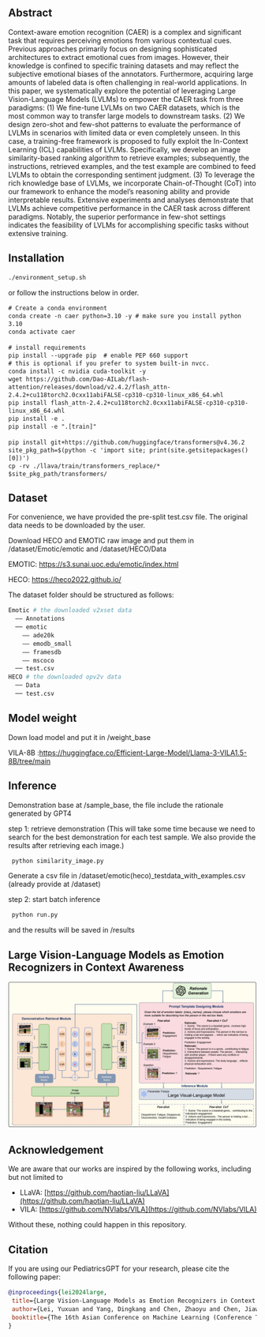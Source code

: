 ## Abstract
Context-aware emotion recognition (CAER) is a complex and significant task that requires perceiving emotions from various contextual cues. Previous approaches primarily focus on designing sophisticated architectures to extract emotional cues from images. However, their knowledge is confined to specific training datasets and may reflect the subjective emotional biases of the annotators. Furthermore, acquiring large amounts of labeled data is often challenging in real-world applications. In this paper, we systematically explore the potential of leveraging Large Vision-Language Models (LVLMs) to empower the CAER task from three paradigms: (1) We fine-tune LVLMs on two CAER datasets, which is the most common way to transfer large models to downstream tasks. (2) We design zero-shot and few-shot patterns to evaluate the performance of LVLMs in scenarios with limited data or even completely unseen. In this case, a training-free framework is proposed to fully exploit the In-Context Learning (ICL) capabilities of LVLMs. Specifically, we develop an image similarity-based ranking algorithm to retrieve examples; subsequently, the instructions, retrieved examples, and the test example are combined to feed LVLMs to obtain the corresponding sentiment judgment. (3) To leverage the rich knowledge base of LVLMs, we incorporate Chain-of-Thought (CoT) into our framework to enhance the model’s reasoning ability and provide interpretable results. Extensive experiments and analyses demonstrate that LVLMs achieve competitive performance in the CAER task across different paradigms. Notably, the superior performance in few-shot settings indicates the feasibility of LVLMs for accomplishing specific tasks without extensive training.

## Installation

```bash
./environment_setup.sh
```

or follow the instructions below in order.

```
# Create a conda environment
conda create -n caer python=3.10 -y # make sure you install python 3.10
conda activate caer

# install requirements
pip install --upgrade pip  # enable PEP 660 support
# this is optional if you prefer to system built-in nvcc.
conda install -c nvidia cuda-toolkit -y
wget https://github.com/Dao-AILab/flash-attention/releases/download/v2.4.2/flash_attn-2.4.2+cu118torch2.0cxx11abiFALSE-cp310-cp310-linux_x86_64.whl
pip install flash_attn-2.4.2+cu118torch2.0cxx11abiFALSE-cp310-cp310-linux_x86_64.whl
pip install -e .
pip install -e ".[train]"

pip install git+https://github.com/huggingface/transformers@v4.36.2
site_pkg_path=$(python -c 'import site; print(site.getsitepackages()[0])')
cp -rv ./llava/train/transformers_replace/* $site_pkg_path/transformers/
```

## Dataset
For convenience, we have provided the pre-split test.csv file. The original data needs to be downloaded by the user.

Download HECO and EMOTIC raw image and put them in /dataset/Emotic/emotic and /dataset/HECO/Data

EMOTIC: https://s3.sunai.uoc.edu/emotic/index.html

HECO: https://heco2022.github.io/

The dataset folder should be structured as follows:
```sh
Emotic # the downloaded v2xset data
  —— Annotations
  ── emotic
    —— ade20k
    —— emodb_small
    —— framesdb
    —— mscoco
  ── test.csv
HECO # the downloaded opv2v data
  ── Data
  ── test.csv
```

## Model weight
Down load model and put it in /weight_base

VILA-8B :https://huggingface.co/Efficient-Large-Model/Llama-3-VILA1.5-8B/tree/main

## Inference

Demonstration base at /sample_base, the file include the rationale generated by GPT4


step 1: retrieve demonstration (This will take some time because we need to search for the best demonstration for each test sample. We also provide the results after retrieving each image.)
```sh
 python similarity_image.py 
```
Generate a csv file in /dataset/emotic(heco)_testdata_with_examples.csv (already provide at /dataset)

step 2: start batch inference
```sh
 python run.py
 ```
and the results will be saved in /results

## Large Vision-Language Models as Emotion Recognizers in Context Awareness
![teaser](img/main_pic_00.png)


## Acknowledgement
We are aware that our works are inspired by the following works, including but not limited to
* LLaVA: [https://github.com/haotian-liu/LLaVA](https://github.com/haotian-liu/LLaVA)
* VILA: [https://github.com/NVlabs/VILA](https://github.com/NVlabs/VILA)

Without these, nothing could happen in this repository.

 ## Citation
If you are using our PediatricsGPT for your research, please cite the following paper:
 ```bibtex
@inproceedings{lei2024large,
  title={Large Vision-Language Models as Emotion Recognizers in Context Awareness},
  author={Lei, Yuxuan and Yang, Dingkang and Chen, Zhaoyu and Chen, Jiawei and Zhai, Peng and Zhang, Lihua},
  booktitle={The 16th Asian Conference on Machine Learning (Conference Track)}
}